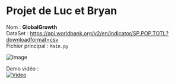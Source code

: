 # Projet de Luc et Bryan

Nom : **GlobalGrowth**<br>
DataSet : https://api.worldbank.org/v2/en/indicator/SP.POP.TOTL?downloadformat=csv<br>
Fichier principal : `Main.py`

![Image](https://i.imgur.com/wRv9qTp.png)

Demo vidéo :<br>
[![Video](https://img.youtube.com/vi/uTkDBl_xvmw/0.jpg)](https://www.youtube.com/watch?v=uTkDBl_xvmw)